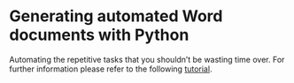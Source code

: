 # Generating automated Word documents with Python

Automating the repetitive tasks that you shouldn’t be wasting time over. For further information please refer to the following [tutorial](https://towardsdatascience.com/generating-automated-word-documents-with-python-d258346e1b45).

